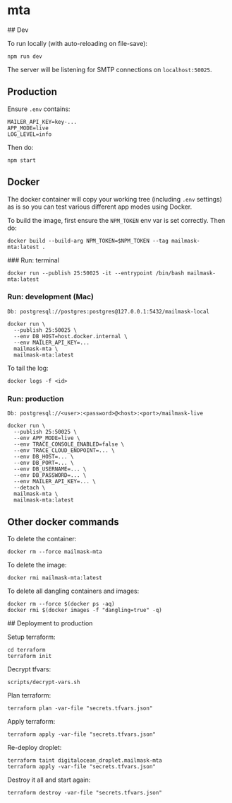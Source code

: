 # mta

## Dev

To run locally (with auto-reloading on file-save):

```shell
npm run dev
```

The server will be listening for SMTP connections on `localhost:50025`.

## Production

Ensure `.env` contains:

```
MAILER_API_KEY=key-...
APP_MODE=live
LOG_LEVEL=info
```

Then do:

```shell
npm start
```

## Docker

The docker container will copy your working tree (including `.env` settings) as is so you can test various different app
modes using Docker.

To build the image, first ensure the `NPM_TOKEN` env var is set correctly. Then do:

```shell
docker build --build-arg NPM_TOKEN=$NPM_TOKEN --tag mailmask-mta:latest .
```

### Run: terminal

```shell
docker run --publish 25:50025 -it --entrypoint /bin/bash mailmask-mta:latest
```


### Run: development (Mac)

`Db: postgresql://postgres:postgres@127.0.0.1:5432/mailmask-local`

```shell
docker run \
  --publish 25:50025 \
  --env DB_HOST=host.docker.internal \
  --env MAILER_API_KEY=...
  mailmask-mta \
  mailmask-mta:latest
```

To tail the log:

```shell
docker logs -f <id>
```

### Run: production

`Db: postgresql://<user>:<password>@<host>:<port>/mailmask-live`

```shell
docker run \
  --publish 25:50025 \
  --env APP_MODE=live \
  --env TRACE_CONSOLE_ENABLED=false \
  --env TRACE_CLOUD_ENDPOINT=... \
  --env DB_HOST=... \
  --env DB_PORT=... \
  --env DB_USERNAME=... \
  --env DB_PASSWORD=... \
  --env MAILER_API_KEY=... \
  --detach \
  mailmask-mta \
  mailmask-mta:latest
```

## Other docker commands

To delete the container:

```shell
docker rm --force mailmask-mta
```

To delete the image:

```shell
docker rmi mailmask-mta:latest
```

To delete all dangling containers and images:

```shell
docker rm --force $(docker ps -aq)
docker rmi $(docker images -f "dangling=true" -q)
```


## Deployment to production

Setup terraform:

```shell
cd terraform
terraform init
```

Decrypt tfvars:

```shell
scripts/decrypt-vars.sh
```

Plan terraform:

```shell
terraform plan -var-file "secrets.tfvars.json"
```


Apply terraform:

```shell
terraform apply -var-file "secrets.tfvars.json"
```


Re-deploy droplet:

```shell
terraform taint digitalocean_droplet.mailmask-mta
terraform apply -var-file "secrets.tfvars.json"
```


Destroy it all and start again:

```shell
terraform destroy -var-file "secrets.tfvars.json"
```